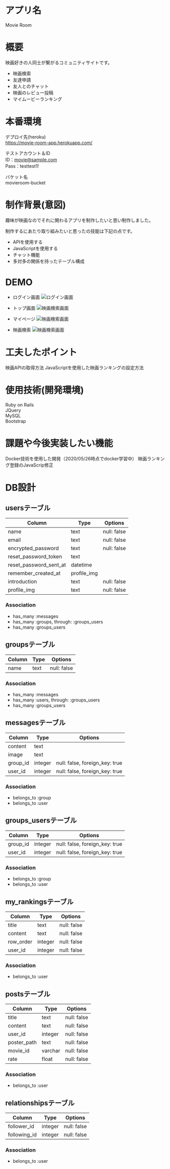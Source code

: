 # アプリ名
Movie Room

# 概要
映画好きの人同士が繋がるコミュニティサイトです。
* 映画検索
* 友達申請
* 友人とのチャット
* 映画のレビュー投稿
* マイムービーランキング


# 本番環境
デプロイ先(heroku)  
https://movie-room-app.herokuapp.com/

テストアカウント＆ID  
ID：movie@sample.com  
Pass：testtest1!

バケット名  
movieroom-bucket

# 制作背景(意図)
趣味が映画なのでそれに関わるアプリを制作したいと思い制作しました。

制作するにあたり取り組みたいと思ったの技能は下記の点です。  
* APIを使用する
* JavaScriptを使用する
* チャット機能
* 多対多の関係を持ったテーブル構成


# DEMO
* ログイン画面
![ログイン画面](app/assets/images/movie_room_login.jpg)

* トップ画面
![映画検索画面](app/assets/images/movie_room_top.jpg)

* マイページ
![映画検索画面](app/assets/images/movie_room_my_profile.png)

* 映画検索
![映画検索画面](app/assets/images/movie_room_movie_search.jpg)


# 工夫したポイント
映画APIの取得方法
JavaScriptを使用した映画ランキングの設定方法

# 使用技術(開発環境)
Ruby on Rails  
JQuery  
MySQL  
Bootstrap  

# 課題や今後実装したい機能
Docker技術を使用した開発（2020/05/26時点でdocker学習中）
映画ランキング登録のJavaScrip修正

# DB設計

## usersテーブル

|Column|Type|Options|
|------|----|-------|
|name|text|null: false|
|email|text|null: false|
|encrypted_password|text|null: false|
|reset_password_token|text| |
|reset_password_sent_at|datetime| |
|remember_created_at|profile_img| |
|introduction|text|null: false|
|profile_img|text|null: false|

### Association
- has_many :messages
- has_many :groups, through: :groups_users
- has_many :groups_users


## groupsテーブル

|Column|Type|Options|
|------|----|-------|
|name|text|null: false|

### Association
- has_many :messages
- has_many :users, through: :groups_users
- has_many :groups_users


## messagesテーブル

|Column|Type|Options|
|------|----|-------|
|content|text| |
|image|text| |
|group_id|integer|null: false, foreign_key: true|
|user_id|integer|null: false, foreign_key: true|

### Association
- belongs_to :group
- belongs_to :user


## groups_usersテーブル

|Column|Type|Options|
|------|----|-------|
|group_id|integer|null: false, foreign_key: true|
|user_id|integer|null: false, foreign_key: true|

### Association
- belongs_to :group
- belongs_to :user


## my_rankingsテーブル
|Column|Type|Options|
|------|----|-------|
|title|text|null: false|
|content|text|null: false|
|row_order|integer|null: false|
|user_id|integer|null: false|

### Association
- belongs_to :user

## postsテーブル
|Column|Type|Options|
|------|----|-------|
|title|text|null: false|
|content|text|null: false|
|user_id|integer|null: false|
|poster_path|text|null: false|
|movie_id|varchar|null: false|
|rate|float|null: false|

### Association
- belongs_to :user

## relationshipsテーブル
|Column|Type|Options|
|------|----|-------|
|follower_id|integer|null: false|
|following_id|integer|null: false|

### Association
- belongs_to :user
